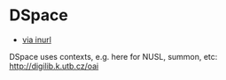 # DSpace

* [via inurl](https://www.google.com/search?q=inurl%3A%22dspace-oai%2Frequest%22)

DSpace uses contexts, e.g. here for NUSL, summon, etc: http://digilib.k.utb.cz/oai
